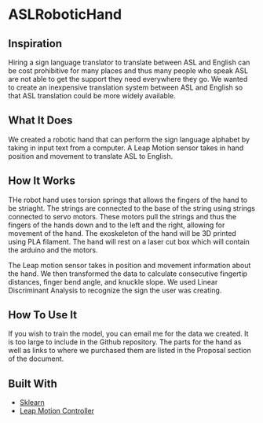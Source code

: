# ASLRoboticHand

## Inspiration ##
Hiring a sign language translator to translate between ASL and English can be cost prohibitive for many places and thus many people who speak ASL are not able to get the support they need everywhere they go. We wanted to create an inexpensive translation system between ASL and English so that ASL translation could be more widely available. 

## What It Does ##
We created a robotic hand that can perform the sign language alphabet by taking in input text from a computer. A Leap Motion sensor takes in hand position and movement to translate ASL to English. 

## How It Works ##
THe robot hand uses torsion springs that allows the fingers of the hand to be striaght. The strings are connected to the base of the string using strings connected to servo motors. These motors pull the strings and thus the fingers of the hands down and to the left and the right, allowing for movement of the hand. The exoskeleton of the hand will be 3D printed using PLA filament. The hand will rest on a laser cut box which will contain the arduino and the motors.  

The Leap motion sensor takes in position and movement information about the hand. We then transformed the data to calculate consecutive fingertip distances, finger bend angle, and knuckle slope. We used Linear Discriminant Analysis to recognize the sign the user was creating.  

## How To Use It ##
If you wish to train the model, you can email me for the data we created. It is too large to include in the Github repository. The parts for the hand as well as links to where we purchased them are listed in the Proposal section of the document. 

## Built With ##
- [Sklearn](https://scikit-learn.org/stable/)
- [Leap Motion Controller](https://www.ultraleap.com/product/leap-motion-controller/)
